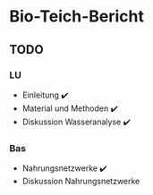 # Bio-Teich-Bericht

## TODO

### LU

- Einleitung ✔️
- Material und Methoden ✔️
- Diskussion Wasseranalyse ✔️

### Bas

- Nahrungsnetzwerke ✔️
- Diskussion Nahrungsnetzwerke
